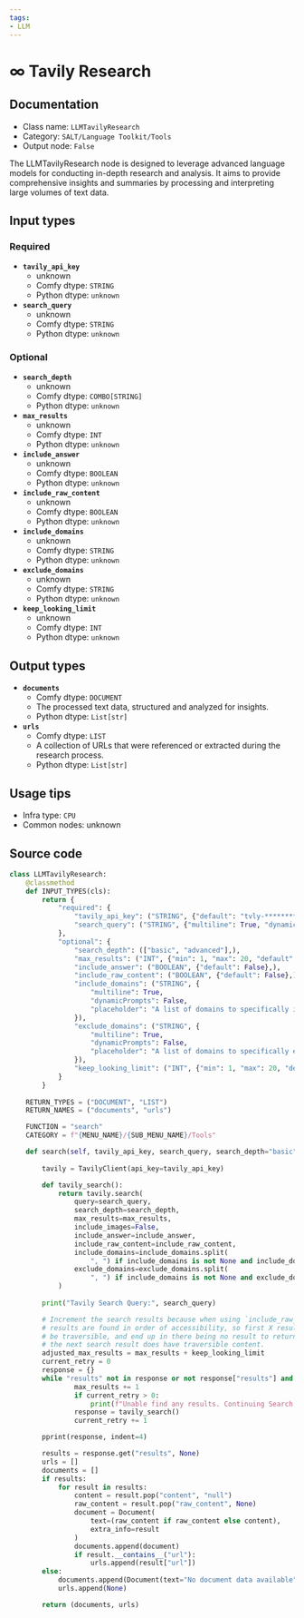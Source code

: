 ```yaml
---
tags:
- LLM
---
```


# ∞ Tavily Research
## Documentation
- Class name: `LLMTavilyResearch`
- Category: `SALT/Language Toolkit/Tools`
- Output node: `False`

The LLMTavilyResearch node is designed to leverage advanced language models for conducting in-depth research and analysis. It aims to provide comprehensive insights and summaries by processing and interpreting large volumes of text data.
## Input types
### Required
- **`tavily_api_key`**
    - unknown
    - Comfy dtype: `STRING`
    - Python dtype: `unknown`
- **`search_query`**
    - unknown
    - Comfy dtype: `STRING`
    - Python dtype: `unknown`
### Optional
- **`search_depth`**
    - unknown
    - Comfy dtype: `COMBO[STRING]`
    - Python dtype: `unknown`
- **`max_results`**
    - unknown
    - Comfy dtype: `INT`
    - Python dtype: `unknown`
- **`include_answer`**
    - unknown
    - Comfy dtype: `BOOLEAN`
    - Python dtype: `unknown`
- **`include_raw_content`**
    - unknown
    - Comfy dtype: `BOOLEAN`
    - Python dtype: `unknown`
- **`include_domains`**
    - unknown
    - Comfy dtype: `STRING`
    - Python dtype: `unknown`
- **`exclude_domains`**
    - unknown
    - Comfy dtype: `STRING`
    - Python dtype: `unknown`
- **`keep_looking_limit`**
    - unknown
    - Comfy dtype: `INT`
    - Python dtype: `unknown`
## Output types
- **`documents`**
    - Comfy dtype: `DOCUMENT`
    - The processed text data, structured and analyzed for insights.
    - Python dtype: `List[str]`
- **`urls`**
    - Comfy dtype: `LIST`
    - A collection of URLs that were referenced or extracted during the research process.
    - Python dtype: `List[str]`
## Usage tips
- Infra type: `CPU`
- Common nodes: unknown


## Source code
```python
class LLMTavilyResearch:
    @classmethod
    def INPUT_TYPES(cls):
        return {
            "required": {
                "tavily_api_key": ("STRING", {"default": "tvly-*******************************"}),
                "search_query": ("STRING", {"multiline": True, "dynamicPrompts": False}),
            },
            "optional": {
                "search_depth": (["basic", "advanced"],),
                "max_results": ("INT", {"min": 1, "max": 20, "default": 1}),
                "include_answer": ("BOOLEAN", {"default": False},),
                "include_raw_content": ("BOOLEAN", {"default": False},),
                "include_domains": ("STRING", {
                    "multiline": True,
                    "dynamicPrompts": False,
                    "placeholder": "A list of domains to specifically include in the search results. Default is None, which includes all domains. e.g. \"google.com, twitter.com\"",
                }),
                "exclude_domains": ("STRING", {
                    "multiline": True,
                    "dynamicPrompts": False,
                    "placeholder": "A list of domains to specifically exclude from the search results. Default is None, which doesn't exclude any domains. e.g. \"google.com, twitter.com\"",
                }),
                "keep_looking_limit": ("INT", {"min": 1, "max": 20, "default": 10})
            }
        }
    
    RETURN_TYPES = ("DOCUMENT", "LIST")
    RETURN_NAMES = ("documents", "urls")

    FUNCTION = "search"
    CATEGORY = f"{MENU_NAME}/{SUB_MENU_NAME}/Tools"

    def search(self, tavily_api_key, search_query, search_depth="basic", max_results=1, include_answer=False, include_raw_content=False, include_domains="google.com", exclude_domains=None, keep_looking_limit=10):
        
        tavily = TavilyClient(api_key=tavily_api_key)

        def tavily_search():
            return tavily.search(
                query=search_query,
                search_depth=search_depth,
                max_results=max_results,
                include_images=False,
                include_answer=include_answer,
                include_raw_content=include_raw_content,
                include_domains=include_domains.split(
                    ", ") if include_domains is not None and include_domains != "" else None,
                exclude_domains=exclude_domains.split(
                    ", ") if include_domains is not None and exclude_domains != "" else None,
            )
        
        print("Tavily Search Query:", search_query)

        # Increment the search results because when using `include_raw_content` 
        # results are found in order of accessibility, so first X results may not 
        # be traversible, and end up in there being no result to return. But maybe 
        # the next search result does have traversible content.
        adjusted_max_results = max_results + keep_looking_limit
        current_retry = 0
        response = {}
        while "results" not in response or not response["results"] and max_results < adjusted_max_results:
                max_results += 1
                if current_retry > 0:
                    print(f"Unable find any results. Continuing Search...\nRetry {current_retry} of {keep_looking_limit}")
                response = tavily_search()
                current_retry += 1

        pprint(response, indent=4)

        results = response.get("results", None)
        urls = []
        documents = []
        if results:
            for result in results:
                content = result.pop("content", "null")
                raw_content = result.pop("raw_content", None)
                document = Document(
                    text=(raw_content if raw_content else content),
                    extra_info=result
                )
                documents.append(document)
                if result.__contains__("url"):
                    urls.append(result["url"])
        else:
            documents.append(Document(text="No document data available", extra_info={"error": "No document data available"}))
            urls.append(None)

        return (documents, urls)

```
